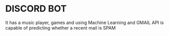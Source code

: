 # DISCORD BOT 
It has a music player, games and using Machine Learning and GMAIL API is capable of predicting whether a recent mail is SPAM
